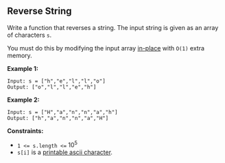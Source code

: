 ## Reverse String

Write a function that reverses a string. The input string is given as an array of characters `s`.

You must do this by modifying the input array [in-place](https://en.wikipedia.org/wiki/In-place_algorithm) with `O(1)` extra memory.



**Example 1:**

    Input: s = ["h","e","l","l","o"]
    Output: ["o","l","l","e","h"]

**Example 2:**

    Input: s = ["H","a","n","n","a","h"]
    Output: ["h","a","n","n","a","H"]
 

**Constraints:**

- `1 <= s.length <=` $10^5$
- `s[i]` is a [printable ascii character](https://en.wikipedia.org/wiki/ASCII#Printable_characters).
